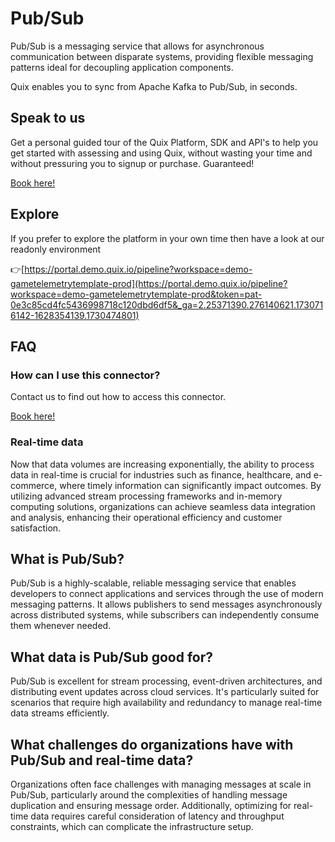 <!--[tech-name]-->
# Pub/Sub

<!--[blurb-about-tech]-->
Pub/Sub is a messaging service that allows for asynchronous communication between disparate systems, providing flexible messaging patterns ideal for decoupling application components.

Quix enables you to sync from Apache Kafka <span id="to_or_from">to</span> <span id="techname">Pub/Sub</span>, in seconds.

## Speak to us

Get a personal guided tour of the Quix Platform, SDK and API's to help you get started with assessing and using Quix, without wasting your time and without pressuring you to signup or purchase. Guaranteed!

[Book here!](https://quix.io/book-a-demo)


## Explore

If you prefer to explore the platform in your own time then have a look at our readonly environment

👉[https://portal.demo.quix.io/pipeline?workspace=demo-gametelemetrytemplate-prod](https://portal.demo.quix.io/pipeline?workspace=demo-gametelemetrytemplate-prod&token=pat-0e3c85cd4fc5436998718c120dbd6df5&_ga=2.25371390.276140621.1730716142-1628354139.1730474801)


## FAQ 

### How can I use this connector?

Contact us to find out how to access this connector.

[Book here!](https://quix.io/book-a-demo)

### Real-time data

Now that data volumes are increasing exponentially, the ability to process data in real-time is crucial for industries such as finance, healthcare, and e-commerce, where timely information can significantly impact outcomes. By utilizing advanced stream processing frameworks and in-memory computing solutions, organizations can achieve seamless data integration and analysis, enhancing their operational efficiency and customer satisfaction.

## What is <span id="techname">Pub/Sub</span>?

<!--[tech-seo-text]-->
Pub/Sub is a highly-scalable, reliable messaging service that enables developers to connect applications and services through the use of modern messaging patterns. It allows publishers to send messages asynchronously across distributed systems, while subscribers can independently consume them whenever needed.

## What data is <span id="techname">Pub/Sub</span> good for?

<!--[tech-data-seo-text]-->
Pub/Sub is excellent for stream processing, event-driven architectures, and distributing event updates across cloud services. It's particularly suited for scenarios that require high availability and redundancy to manage real-time data streams efficiently.

## What challenges do organizations have with <span id="techname">Pub/Sub</span> and real-time data?

<!--[tech-challenges-seo-text]-->
Organizations often face challenges with managing messages at scale in Pub/Sub, particularly around the complexities of handling message duplication and ensuring message order. Additionally, optimizing for real-time data requires careful consideration of latency and throughput constraints, which can complicate the infrastructure setup.